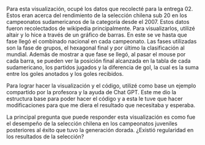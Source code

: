 Para esta visualización, ocupé los datos que recolecté para la entrega 02. Estos eran acerca del rendimiento de la selección chilena sub 20 en los campeonatos sudamericanos de la categoría desde el 2007. Estos datos fueron recolectados de wikipedia principalmente. Para visualizarlos, utilizé altair y lo hice a través de un gráfico de barras. En este se ve hasta que fase llegó el combinado nacional en cada campeonato. Las fases utilizadas son la fase de grupos, el hexagonal final y por último la clasificación al mundial. Además de mostrar a que fase se llegó, al pasar el mouse por cada barra, se pueden ver la posición final alcanzada en la tabla de cada sudamericano, los partidos jugados y la diferencia de gol, la cual es la suma entre los goles anotados y los goles recibidos.

Para lograr hacer la visualización y el código, utilizé como base un ejemplo compartido por la profesora y la ayuda de Chat GPT. Este me dio la estructura base para poder hacer el código y a esta le tuve que hacer modificaciones para que me diera el resultado que necesitaba y esperaba.

La principal pregunta que puede responder esta visualización es como fue el desempeño de la selección chilena en los campeonatos juveniles posteriores al éxito que tuvo la generación dorada. ¿Existió regularidad en los resultados de la selección?
